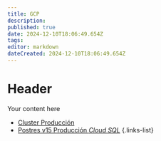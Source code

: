 ```yaml
---
title: GCP
description: 
published: true
date: 2024-12-10T18:06:49.654Z
tags: 
editor: markdown
dateCreated: 2024-12-10T18:06:49.654Z
---
```


# Header
Your content here

- [Cluster Producción](cluster-produccion)
- [Postres v15 Producción *Cloud SQL*](postgres-v15-produccion)
{.links-list}